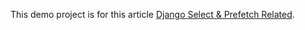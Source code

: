 This demo project is for this article [Django Select & Prefetch Related](https://medium.com/@goutomroy/django-select-related-and-prefetch-related-f23043fd635d).
